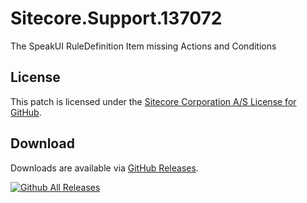 # Sitecore.Support.137072
The SpeakUI RuleDefinition Item missing Actions and Conditions

## License  
This patch is licensed under the [Sitecore Corporation A/S License for GitHub](https://github.com/sitecoresupport/Sitecore.Support.137072/blob/master/LICENSE).  

## Download  
Downloads are available via [GitHub Releases](https://github.com/sitecoresupport/Sitecore.Support.137072/releases).  

[![Github All Releases](https://img.shields.io/github/downloads/SitecoreSupport/Sitecore.Support.137072/total.svg)](https://github.com/SitecoreSupport/Sitecore.Support.137072/releases)
